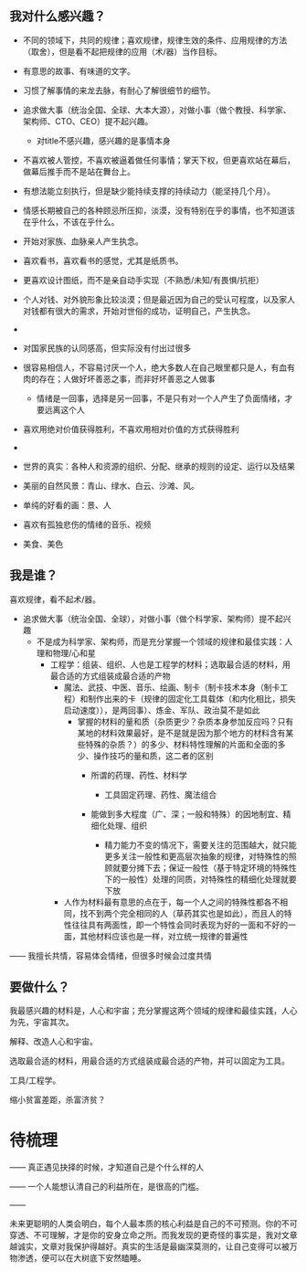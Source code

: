## 我对什么感兴趣？

- 不同的领域下，共同的规律；喜欢规律，规律生效的条件、应用规律的方法（取舍），但是看不起把规律的应用（术/器）当作目标。
- 有意思的故事、有味道的文字。
- 习惯了解事情的来龙去脉，有耐心了解很细节的细节。
- 追求做大事（统治全国、全球、大本大源），对做小事（做个教授、科学家、架构师、CTO、CEO）提不起兴趣。
  - 对title不感兴趣，感兴趣的是事情本身
- 不喜欢被人管控，不喜欢被逼着做任何事情；掌天下权，但更喜欢站在幕后，做幕后推手而不是站在舞台上。
- 有想法能立刻执行，但是缺少能持续支撑的持续动力（能坚持几个月）。
- 情感长期被自己的各种顾忌所压抑，淡漠，没有特别在乎的事情，也不知道该在乎什么，不该在乎什么。
- 开始对家族、血脉亲人产生执念。
- 喜欢看书，喜欢看书的感觉，尤其是纸质书。
- 更喜欢设计图纸，而不是亲自动手实现（不熟悉/未知/有畏惧/抗拒）
- 个人对钱、对外貌形象比较淡漠；但是最近因为自己的受认可程度，以及家人对钱都有很大的需求，开始对世俗的成功，证明自己，产生执念。
- 
- 对国家民族的认同感高，但实际没有付出过很多
- 很容易相信人，不容易讨厌一个人，绝大多数人在自己眼里都只是人，有血有肉的存在；人做好坏善恶之事，而非好坏善恶之人做事
  - 情绪是一回事，选择是另一回事，不是只有对一个人产生了负面情绪，才要远离这个人

- 喜欢用绝对价值获得胜利，不喜欢用相对价值的方式获得胜利
- 
- 世界的真实：各种人和资源的组织、分配、继承的规则的设定、运行以及结果
- 美丽的自然风景：青山、绿水、白云、沙滩、风。
- 单纯的好看的画：景、人
- 喜欢有孤独悲伤的情绪的音乐、视频
- 美食、美色



## 我是谁？

喜欢规律，看不起术/器。

- 追求做大事（统治全国、全球），对做小事（做个科学家、架构师）提不起兴趣
  - 不是成为科学家、架构师，而是充分掌握一个领域的规律和最佳实践：人理和物理/心和星
    - 工程学：组装、组织、人也是工程学的材料；选取最合适的材料，用最合适的方式组装成最合适的产物
      - 魔法、武技、中医、音乐、绘画、制卡（制卡技术本身（制卡工程）和制作出来的卡（规律的固定化工具载体（和内化相比，损失启动速度）），是两回事）、炼金、军队、政治莫不是如此
        - 掌握的材料的量和质（杂质更少？杂质本身参加反应吗？只有某地的材料效果最好，是不是就是因为那个地方的材料含有某些特殊的杂质？）的多少、材料特性理解的片面和全面的多少、操作技巧的量和质，这二者的区别
          - 所谓的药理、药性、材料学
            - 工具固定药理、药性、魔法组合

          - 能做到多大程度（广、深；一般和特殊）的因地制宜、精细化处理、组织
            - 精力能力不变的情况下，需要关注的范围越大，就只能更多关注一般性和更高层次抽象的规律，对特殊性的照顾就要分摊下去；保证一般性（基于特定环境的特殊性下的一般性）处理的同质，对特殊性的精细化处理就要下放
      - 人作为材料最有意思的点在于，每一个人之间的特殊性都各不相同，找不到两个完全相同的人（草药其实也是如此），而且人的特性往往具有两面性，即一个特性会同时表现为好的一面和不好的一面，其他材料应该也是一样，对立统一规律的普遍性

——
我擅长共情，容易体会情绪，但很多时候会过度共情

## 要做什么？

我最感兴趣的材料是，人心和宇宙；充分掌握这两个领域的规律和最佳实践，人心为先，宇宙其次。

解释、改造人心和宇宙。

选取最合适的材料，用最合适的方式组装成最合适的产物，并可以固定为工具。

工具/工程学。

缩小贫富差距，杀富济贫？



# 待梳理

——
真正遇见抉择的时候，才知道自己是个什么样的人

——
一个人能想认清自己的利益所在，是很高的门槛。

——

未来更聪明的人类会明白，每个人最本质的核心利益是自己的不可预测。你的不可穿透、不可理解，才是你的安身立命之所。而我发现的更奇怪的事实是，我对文章越诚实，文章对我保护得越好。真实的生活是最幽深莫测的，让自己变得可以被万物渗透，便可以在大树底下安然瞌睡。